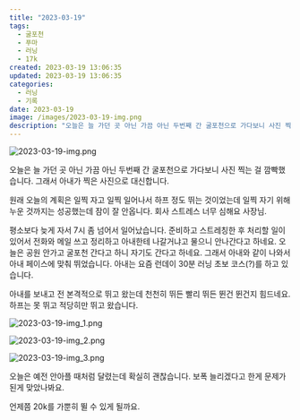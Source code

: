 ```yaml
---
title: "2023-03-19"
tags:
  - 굴포천
  - 푸마
  - 러닝
  - 17k
created: 2023-03-19 13:06:35
updated: 2023-03-19 13:06:35
categories:
  - 러닝
  - 기록
date: 2023-03-19
image: /images/2023-03-19-img.png
description: "오늘은 늘 가던 곳 아닌 가끔 아닌 두번째 간 굴포천으로 가다보니 사진 찍는 걸 깜빡했습니다. 그래서 아내가 찍은 사진으로 대신합니다. 원래 오늘의 계획은 일찍 자고 일찍 일어나서 하프 정도 뛰는 것이었는데 일찍 자기 위해 누운 것까지는 성공했는데 잠이 잘 안옵니다. 회사 스트레스 너무"
---
```


![2023-03-19-img.png](/images/2023-03-19-img.png)
 
 

오늘은 늘 가던 곳 아닌 가끔 아닌 두번째 간 굴포천으로 가다보니 사진 찍는 걸 깜빡했습니다. 그래서 아내가 찍은 사진으로 대신합니다.

원래 오늘의 계획은 일찍 자고 일찍 일어나서 하프 정도 뛰는 것이었는데 일찍 자기 위해 누운 것까지는 성공했는데 잠이 잘 안옵니다. 회사 스트레스 너무 심해요 사장님.

평소보다 늦게 자서 7시 좀 넘어서 일어났습니다. 준비하고 스트레칭한 후 처리할 일이 있어서 전화와 메일 쓰고 정리하고 아내한테 나갈거냐고 물으니 안나간다고 하네요. 오늘은 공원 안가고 굴포천 간다고 하니 자기도 간다고 하네요. 그래서 아내와 같이 나와서 아내 페이스에 맞춰 뛰었습니다. 아내는 요즘 런데이 30분 러닝 초보 코스(?)를 하고 있습니다.

아내를 보내고 전 본격적으로 뛰고 왔는데 천천히 뛰든 빨리 뛰든 뛴건 뛴건지 힘드네요. 하프는 못 뛰고 적당히만 뛰고 왔습니다. 

 
 ![2023-03-19-img_1.png](/images/2023-03-19-img_1.png)
 
 

 
 ![2023-03-19-img_2.png](/images/2023-03-19-img_2.png)
 
 

 
 ![2023-03-19-img_3.png](/images/2023-03-19-img_3.png)
 
 

오늘은 예전 안아플 때처럼 달렸는데 확실히 괜찮습니다. 보폭 늘리겠다고 한게 문제가 된게 맞았나봐요.

언제쯤 20k를 가뿐히 뛸 수 있게 될까요.
